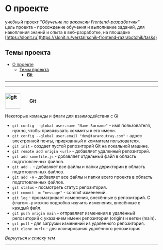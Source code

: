 # О проекте

учебный проект _"Обучение по вакансии Frontend-разработчик"_  
цель проекта - прохождение обучения и выполнение заданий, для накопления знаний и опыта в веб-разработке,
на площадке [https://slonit.ru](https://slonit.ru/verstal'schik-frontend-razrabotchik/tasks)

## <a id="goBack">Темы проекта</a>

- [О проекте](#о-проекте)
  - [Темы проекта](#темы-проекта)
    - [**Git**](#git)

---

---

### <a id="git"  style=" display: flex; align-items: center;"><img  style="width: 50px; margin-right: 30px" src="https://img.icons8.com/?size=100&id=20906&format=png&color=000000" alt="git"/>**Git**</a>

Некоторые команды и флаги для взаимодействия с Gi

- `git config --global user.name "Name Surname"` - имя пользователя, нужно, чтобы привязывать коммиты к его имени.
- `git config --global user.email "dev@tararoutray.com"` - адрес электронной почты, привязанный к коммитам пользователя.
- `git init` - создает пустой репозиторий Git на локальной машине.
- `git remote add origin <url>` - добавляет удаленный репозиторий.
- `git add somefile.js` - добавляет отдельный файл в область подготовленных файлов.
- `git add .` - добавляет все файлы и папки дериктории в область подготовленных файлов.
- `git add -A` - добавляет все файлы и папки всего проекта в область подготовленных файлов.
- `git status` - посмотреть статус репозитория.
- `git commit -m "message"` - сommit изменений.
- `git log` - просматривает изменения, внесённые в репозиторий. С флагом `-p` можно подробно изучить изменения, внесённые в каждый файл.
- `git push origin main` - отправляет изменения в удалённый репозиторий с указанием имени репозитория (origin) и ветки (main).
- `git pull` - для загрузки изменений из удалённого репозитория.
- `git clone <url>` - для клонирования удалённого репозитория.

[_Вернуться к списку тем_](#goBack)

---
